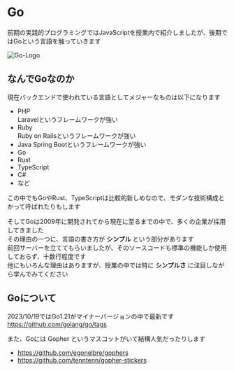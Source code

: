 # Go

前期の実践的プログラミングではJavaScriptを授業内で紹介しましたが、後期ではGoという言語を触っていきます

![Go-Logo](/img/practical-programming/second/lec03/Go-Logo_Aqua.png)

## なんでGoなのか

現在バックエンドで使われている言語としてメジャーなものは以下になります

- PHP  
  Laravelというフレームワークが強い
- Ruby  
  Ruby on Railsというフレームワークが強い
- Java
  Spring Bootというフレームワークが強い
- Go
- Rust
- TypeScript
- C#
- など

この中でもGoやRust、TypeScriptは比較的新しめなので、モダンな技術構成とかって呼ばれたりもします

そしてGoは2009年に開発されてから現在に至るまでの中で、多くの企業が採用してきました  
その理由の一つに、言語の書き方が **シンプル** という部分があります  
前回サーバーを立ててもらいましたが、そのソースコードも標準の機能しか使用しておらず、十数行程度です  
他にもいろんな理由はありますが、授業の中では特に **シンプルさ** に注目しながら学んでみてください

## Goについて

2023/10/19ではGo1.21がマイナーバージョンの中で最新です  
https://github.com/golang/go/tags

また、Goには Gopher というマスコットがいて結構人気だったりします

- https://github.com/egonelbre/gophers
- https://github.com/tenntenn/gopher-stickers
